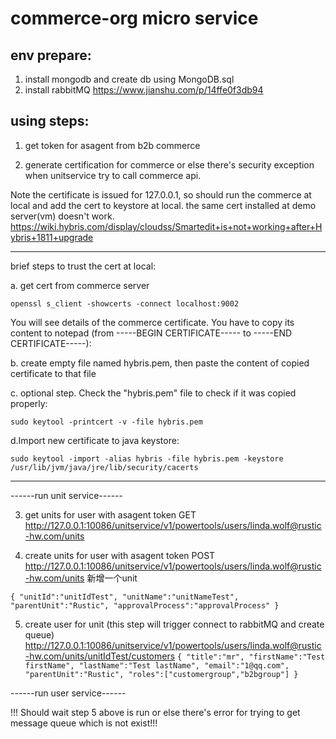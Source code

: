 # commerce-org micro service



## env prepare:
1. install mongodb and create db using MongoDB.sql
2. install rabbitMQ
https://www.jianshu.com/p/14ffe0f3db94


## using steps:
1. get token for asagent from b2b commerce

2. generate certification for commerce or else there's security exception when unitservice try to call commerce api.

Note the certificate is issued for 127.0.0.1, so should run the commerce at local and add the cert to keystore at local. the same cert installed at demo server(vm) doesn't work.
https://wiki.hybris.com/display/cloudss/Smartedit+is+not+working+after+Hybris+1811+upgrade

-------------------------------------------

brief steps to trust the cert at local:

a. get cert from commerce server

`openssl s_client -showcerts -connect localhost:9002`

You will see details of the commerce certificate. You have to copy its content to notepad (from -----BEGIN CERTIFICATE----- to -----END CERTIFICATE-----):

b. create empty file named hybris.pem, then paste the content of copied certificate to that file

c. optional step. Check the "hybris.pem" file to check if it was copied properly:

`sudo keytool -printcert -v -file hybris.pem`

d.Import new certificate to java keystore:

`sudo keytool -import -alias hybris -file hybris.pem -keystore /usr/lib/jvm/java/jre/lib/security/cacerts`

-------------------------------------------


------run unit service------

3. get units for user with asagent token
GET http://127.0.0.1:10086/unitservice/v1/powertools/users/linda.wolf@rustic-hw.com/units 

4. create units for user with asagent token
POST http://127.0.0.1:10086/unitservice/v1/powertools/users/linda.wolf@rustic-hw.com/units 新增一个unit

``
{
	"unitId":"unitIdTest",
	"unitName":"unitNameTest",
	"parentUnit":"Rustic",
	"approvalProcess":"approvalProcess"
}
``

5. create user for unit (this step will trigger connect to rabbitMQ and create queue)
http://127.0.0.1:10086/unitservice/v1/powertools/users/linda.wolf@rustic-hw.com/units/unitIdTest/customers
``
{
	"title":"mr",
	"firstName":"Test firstName",
	"lastName":"Test lastName",
	"email":"1@qq.com",
	"parentUnit":"Rustic",
	"roles":["customergroup","b2bgroup"]
}
``


------run user service------

!!! Should wait step 5 above is run or else there's error for trying to get message queue which is not exist!!!
